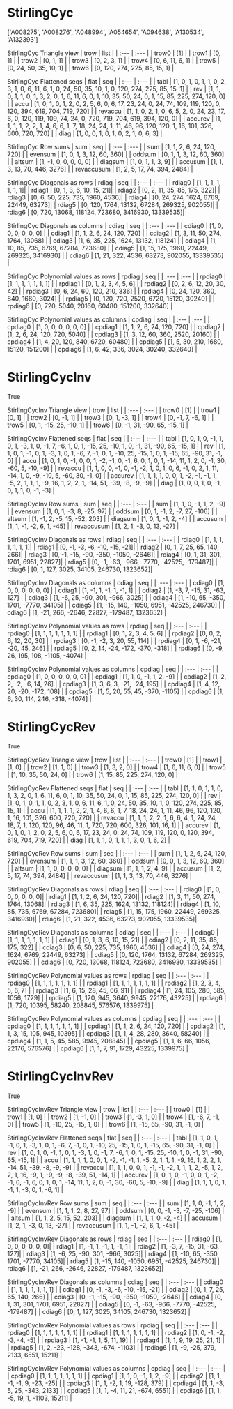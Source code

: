 # StirlingCyc
['A008275', 'A008276', 'A048994', 'A054654', 'A094638', 'A130534', 'A132393']

StirlingCyc Triangle view
| trow  |  list  |
| :---  |  :---  |
| trow0 | [1] |
| trow1 | [0, 1] |
| trow2 | [0, 1, 1] |
| trow3 | [0, 2, 3, 1] |
| trow4 | [0, 6, 11, 6, 1] |
| trow5 | [0, 24, 50, 35, 10, 1] |
| trow6 | [0, 120, 274, 225, 85, 15, 1] |

StirlingCyc Flattened seqs
| flat      |   seq  |
| :---      |  :---  |
| tabl     | [1, 0, 1, 0, 1, 1, 0, 2, 3, 1, 0, 6, 11, 6, 1, 0, 24, 50, 35, 10, 1, 0, 120, 274, 225, 85, 15, 1] |
| rev      | [1, 1, 0, 1, 1, 0, 1, 3, 2, 0, 1, 6, 11, 6, 0, 1, 10, 35, 50, 24, 0, 1, 15, 85, 225, 274, 120, 0] |
| accu     | [1, 0, 1, 0, 1, 2, 0, 2, 5, 6, 0, 6, 17, 23, 24, 0, 24, 74, 109, 119, 120, 0, 120, 394, 619, 704, 719, 720] |
| revaccu  | [1, 1, 0, 2, 1, 0, 6, 5, 2, 0, 24, 23, 17, 6, 0, 120, 119, 109, 74, 24, 0, 720, 719, 704, 619, 394, 120, 0] |
| accurev  | [1, 1, 1, 1, 2, 2, 1, 4, 6, 6, 1, 7, 18, 24, 24, 1, 11, 46, 96, 120, 120, 1, 16, 101, 326, 600, 720, 720] |
| diag     | [1, 0, 0, 1, 0, 1, 0, 2, 1, 0, 6, 3] |

StirlingCyc Row sums
| sum        |   seq  |
| :---       |  :---  |
| sum       | [1, 1, 2, 6, 24, 120, 720] |
| evensum   | [1, 0, 1, 3, 12, 60, 360] |
| oddsum    | [0, 1, 1, 3, 12, 60, 360] |
| altsum    | [1, -1, 0, 0, 0, 0, 0] |
| diagsum   | [1, 0, 1, 1, 3, 9] |
| accusum   | [1, 1, 3, 13, 70, 446, 3276] |
| revaccusum | [1, 2, 5, 17, 74, 394, 2484] |

StirlingCyc Diagonals as rows
| rdiag  |   seq  |
| :---   |  :---  |
| rdiag0 | [1, 1, 1, 1, 1, 1, 1]|
| rdiag1 | [0, 1, 3, 6, 10, 15, 21]|
| rdiag2 | [0, 2, 11, 35, 85, 175, 322]|
| rdiag3 | [0, 6, 50, 225, 735, 1960, 4536]|
| rdiag4 | [0, 24, 274, 1624, 6769, 22449, 63273]|
| rdiag5 | [0, 120, 1764, 13132, 67284, 269325, 902055]|
| rdiag6 | [0, 720, 13068, 118124, 723680, 3416930, 13339535]|

StirlingCyc Diagonals as columns
| cdiag  |   seq  |
| :---   |  :---  |
| cdiag0 | [1, 0, 0, 0, 0, 0, 0] |
| cdiag1 | [1, 1, 2, 6, 24, 120, 720] |
| cdiag2 | [1, 3, 11, 50, 274, 1764, 13068] |
| cdiag3 | [1, 6, 35, 225, 1624, 13132, 118124] |
| cdiag4 | [1, 10, 85, 735, 6769, 67284, 723680] |
| cdiag5 | [1, 15, 175, 1960, 22449, 269325, 3416930] |
| cdiag6 | [1, 21, 322, 4536, 63273, 902055, 13339535] |

StirlingCyc Polynomial values as rows
| rpdiag  |   seq  |
| :---    |  :---  |
| rpdiag0 | [1, 1, 1, 1, 1, 1, 1] |
| rpdiag1 | [0, 1, 2, 3, 4, 5, 6] |
| rpdiag2 | [0, 2, 6, 12, 20, 30, 42] |
| rpdiag3 | [0, 6, 24, 60, 120, 210, 336] |
| rpdiag4 | [0, 24, 120, 360, 840, 1680, 3024] |
| rpdiag5 | [0, 120, 720, 2520, 6720, 15120, 30240] |
| rpdiag6 | [0, 720, 5040, 20160, 60480, 151200, 332640] |

StirlingCyc Polynomial values as columns
| cpdiag  |   seq  |
| :---    |  :---  |
| cpdiag0 | [1, 0, 0, 0, 0, 0, 0] |
| cpdiag1 | [1, 1, 2, 6, 24, 120, 720] |
| cpdiag2 | [1, 2, 6, 24, 120, 720, 5040] |
| cpdiag3 | [1, 3, 12, 60, 360, 2520, 20160] |
| cpdiag4 | [1, 4, 20, 120, 840, 6720, 60480] |
| cpdiag5 | [1, 5, 30, 210, 1680, 15120, 151200] |
| cpdiag6 | [1, 6, 42, 336, 3024, 30240, 332640] |

# StirlingCycInv
True

StirlingCycInv Triangle view
| trow  |  list  |
| :---  |  :---  |
| trow0 | [1] |
| trow1 | [0, 1] |
| trow2 | [0, -1, 1] |
| trow3 | [0, 1, -3, 1] |
| trow4 | [0, -1, 7, -6, 1] |
| trow5 | [0, 1, -15, 25, -10, 1] |
| trow6 | [0, -1, 31, -90, 65, -15, 1] |

StirlingCycInv Flattened seqs
| flat      |   seq  |
| :---      |  :---  |
| tabl     | [1, 0, 1, 0, -1, 1, 0, 1, -3, 1, 0, -1, 7, -6, 1, 0, 1, -15, 25, -10, 1, 0, -1, 31, -90, 65, -15, 1] |
| rev      | [1, 1, 0, 1, -1, 0, 1, -3, 1, 0, 1, -6, 7, -1, 0, 1, -10, 25, -15, 1, 0, 1, -15, 65, -90, 31, -1, 0] |
| accu     | [1, 0, 1, 0, -1, 0, 0, 1, -2, -1, 0, -1, 6, 0, 1, 0, 1, -14, 11, 1, 2, 0, -1, 30, -60, 5, -10, -9] |
| revaccu  | [1, 1, 0, 0, -1, 0, -1, -2, 1, 0, 1, 0, 6, -1, 0, 2, 1, 11, -14, 1, 0, -9, -10, 5, -60, 30, -1, 0] |
| accurev  | [1, 1, 1, 1, 0, 0, 1, -2, -1, -1, 1, -5, 2, 1, 1, 1, -9, 16, 1, 2, 2, 1, -14, 51, -39, -8, -9, -9] |
| diag     | [1, 0, 0, 1, 0, -1, 0, 1, 1, 0, -1, -3] |

StirlingCycInv Row sums
| sum        |   seq  |
| :---       |  :---  |
| sum       | [1, 1, 0, -1, 1, 2, -9] |
| evensum   | [1, 0, 1, -3, 8, -25, 97] |
| oddsum    | [0, 1, -1, 2, -7, 27, -106] |
| altsum    | [1, -1, 2, -5, 15, -52, 203] |
| diagsum   | [1, 0, 1, -1, 2, -4] |
| accusum   | [1, 1, -1, -2, 6, 1, -45] |
| revaccusum | [1, 2, 1, -3, 0, 13, -27] |

StirlingCycInv Diagonals as rows
| rdiag  |   seq  |
| :---   |  :---  |
| rdiag0 | [1, 1, 1, 1, 1, 1, 1]|
| rdiag1 | [0, -1, -3, -6, -10, -15, -21]|
| rdiag2 | [0, 1, 7, 25, 65, 140, 266]|
| rdiag3 | [0, -1, -15, -90, -350, -1050, -2646]|
| rdiag4 | [0, 1, 31, 301, 1701, 6951, 22827]|
| rdiag5 | [0, -1, -63, -966, -7770, -42525, -179487]|
| rdiag6 | [0, 1, 127, 3025, 34105, 246730, 1323652]|

StirlingCycInv Diagonals as columns
| cdiag  |   seq  |
| :---   |  :---  |
| cdiag0 | [1, 0, 0, 0, 0, 0, 0] |
| cdiag1 | [1, -1, 1, -1, 1, -1, 1] |
| cdiag2 | [1, -3, 7, -15, 31, -63, 127] |
| cdiag3 | [1, -6, 25, -90, 301, -966, 3025] |
| cdiag4 | [1, -10, 65, -350, 1701, -7770, 34105] |
| cdiag5 | [1, -15, 140, -1050, 6951, -42525, 246730] |
| cdiag6 | [1, -21, 266, -2646, 22827, -179487, 1323652] |

StirlingCycInv Polynomial values as rows
| rpdiag  |   seq  |
| :---    |  :---  |
| rpdiag0 | [1, 1, 1, 1, 1, 1, 1] |
| rpdiag1 | [0, 1, 2, 3, 4, 5, 6] |
| rpdiag2 | [0, 0, 2, 6, 12, 20, 30] |
| rpdiag3 | [0, -1, -2, 3, 20, 55, 114] |
| rpdiag4 | [0, 1, -6, -21, -20, 45, 246] |
| rpdiag5 | [0, 2, 14, -24, -172, -370, -318] |
| rpdiag6 | [0, -9, 26, 195, 108, -1105, -4074] |

StirlingCycInv Polynomial values as columns
| cpdiag  |   seq  |
| :---    |  :---  |
| cpdiag0 | [1, 0, 0, 0, 0, 0, 0] |
| cpdiag1 | [1, 1, 0, -1, 1, 2, -9] |
| cpdiag2 | [1, 2, 2, -2, -6, 14, 26] |
| cpdiag3 | [1, 3, 6, 3, -21, -24, 195] |
| cpdiag4 | [1, 4, 12, 20, -20, -172, 108] |
| cpdiag5 | [1, 5, 20, 55, 45, -370, -1105] |
| cpdiag6 | [1, 6, 30, 114, 246, -318, -4074] |

# StirlingCycRev
True

StirlingCycRev Triangle view
| trow  |  list  |
| :---  |  :---  |
| trow0 | [1] |
| trow1 | [1, 0] |
| trow2 | [1, 1, 0] |
| trow3 | [1, 3, 2, 0] |
| trow4 | [1, 6, 11, 6, 0] |
| trow5 | [1, 10, 35, 50, 24, 0] |
| trow6 | [1, 15, 85, 225, 274, 120, 0] |

StirlingCycRev Flattened seqs
| flat      |   seq  |
| :---      |  :---  |
| tabl     | [1, 1, 0, 1, 1, 0, 1, 3, 2, 0, 1, 6, 11, 6, 0, 1, 10, 35, 50, 24, 0, 1, 15, 85, 225, 274, 120, 0] |
| rev      | [1, 0, 1, 0, 1, 1, 0, 2, 3, 1, 0, 6, 11, 6, 1, 0, 24, 50, 35, 10, 1, 0, 120, 274, 225, 85, 15, 1] |
| accu     | [1, 1, 1, 1, 2, 2, 1, 4, 6, 6, 1, 7, 18, 24, 24, 1, 11, 46, 96, 120, 120, 1, 16, 101, 326, 600, 720, 720] |
| revaccu  | [1, 1, 1, 2, 2, 1, 6, 6, 4, 1, 24, 24, 18, 7, 1, 120, 120, 96, 46, 11, 1, 720, 720, 600, 326, 101, 16, 1] |
| accurev  | [1, 0, 1, 0, 1, 2, 0, 2, 5, 6, 0, 6, 17, 23, 24, 0, 24, 74, 109, 119, 120, 0, 120, 394, 619, 704, 719, 720] |
| diag     | [1, 1, 1, 0, 1, 1, 1, 3, 0, 1, 6, 2] |

StirlingCycRev Row sums
| sum        |   seq  |
| :---       |  :---  |
| sum       | [1, 1, 2, 6, 24, 120, 720] |
| evensum   | [1, 1, 1, 3, 12, 60, 360] |
| oddsum    | [0, 0, 1, 3, 12, 60, 360] |
| altsum    | [1, 1, 0, 0, 0, 0, 0] |
| diagsum   | [1, 1, 1, 2, 4, 9] |
| accusum   | [1, 2, 5, 17, 74, 394, 2484] |
| revaccusum | [1, 1, 3, 13, 70, 446, 3276] |

StirlingCycRev Diagonals as rows
| rdiag  |   seq  |
| :---   |  :---  |
| rdiag0 | [1, 0, 0, 0, 0, 0, 0]|
| rdiag1 | [1, 1, 2, 6, 24, 120, 720]|
| rdiag2 | [1, 3, 11, 50, 274, 1764, 13068]|
| rdiag3 | [1, 6, 35, 225, 1624, 13132, 118124]|
| rdiag4 | [1, 10, 85, 735, 6769, 67284, 723680]|
| rdiag5 | [1, 15, 175, 1960, 22449, 269325, 3416930]|
| rdiag6 | [1, 21, 322, 4536, 63273, 902055, 13339535]|

StirlingCycRev Diagonals as columns
| cdiag  |   seq  |
| :---   |  :---  |
| cdiag0 | [1, 1, 1, 1, 1, 1, 1] |
| cdiag1 | [0, 1, 3, 6, 10, 15, 21] |
| cdiag2 | [0, 2, 11, 35, 85, 175, 322] |
| cdiag3 | [0, 6, 50, 225, 735, 1960, 4536] |
| cdiag4 | [0, 24, 274, 1624, 6769, 22449, 63273] |
| cdiag5 | [0, 120, 1764, 13132, 67284, 269325, 902055] |
| cdiag6 | [0, 720, 13068, 118124, 723680, 3416930, 13339535] |

StirlingCycRev Polynomial values as rows
| rpdiag  |   seq  |
| :---    |  :---  |
| rpdiag0 | [1, 1, 1, 1, 1, 1, 1] |
| rpdiag1 | [1, 1, 1, 1, 1, 1, 1] |
| rpdiag2 | [1, 2, 3, 4, 5, 6, 7] |
| rpdiag3 | [1, 6, 15, 28, 45, 66, 91] |
| rpdiag4 | [1, 24, 105, 280, 585, 1056, 1729] |
| rpdiag5 | [1, 120, 945, 3640, 9945, 22176, 43225] |
| rpdiag6 | [1, 720, 10395, 58240, 208845, 576576, 1339975] |

StirlingCycRev Polynomial values as columns
| cpdiag  |   seq  |
| :---    |  :---  |
| cpdiag0 | [1, 1, 1, 1, 1, 1, 1] |
| cpdiag1 | [1, 1, 2, 6, 24, 120, 720] |
| cpdiag2 | [1, 1, 3, 15, 105, 945, 10395] |
| cpdiag3 | [1, 1, 4, 28, 280, 3640, 58240] |
| cpdiag4 | [1, 1, 5, 45, 585, 9945, 208845] |
| cpdiag5 | [1, 1, 6, 66, 1056, 22176, 576576] |
| cpdiag6 | [1, 1, 7, 91, 1729, 43225, 1339975] |

# StirlingCycInvRev
True

StirlingCycInvRev Triangle view
| trow  |  list  |
| :---  |  :---  |
| trow0 | [1] |
| trow1 | [1, 0] |
| trow2 | [1, -1, 0] |
| trow3 | [1, -3, 1, 0] |
| trow4 | [1, -6, 7, -1, 0] |
| trow5 | [1, -10, 25, -15, 1, 0] |
| trow6 | [1, -15, 65, -90, 31, -1, 0] |

StirlingCycInvRev Flattened seqs
| flat      |   seq  |
| :---      |  :---  |
| tabl     | [1, 1, 0, 1, -1, 0, 1, -3, 1, 0, 1, -6, 7, -1, 0, 1, -10, 25, -15, 1, 0, 1, -15, 65, -90, 31, -1, 0] |
| rev      | [1, 0, 1, 0, -1, 1, 0, 1, -3, 1, 0, -1, 7, -6, 1, 0, 1, -15, 25, -10, 1, 0, -1, 31, -90, 65, -15, 1] |
| accu     | [1, 1, 1, 1, 0, 0, 1, -2, -1, -1, 1, -5, 2, 1, 1, 1, -9, 16, 1, 2, 2, 1, -14, 51, -39, -8, -9, -9] |
| revaccu  | [1, 1, 1, 0, 0, 1, -1, -1, -2, 1, 1, 1, 2, -5, 1, 2, 2, 1, 16, -9, 1, -9, -9, -8, -39, 51, -14, 1] |
| accurev  | [1, 0, 1, 0, -1, 0, 0, 1, -2, -1, 0, -1, 6, 0, 1, 0, 1, -14, 11, 1, 2, 0, -1, 30, -60, 5, -10, -9] |
| diag     | [1, 1, 1, 0, 1, -1, 1, -3, 0, 1, -6, 1] |

StirlingCycInvRev Row sums
| sum        |   seq  |
| :---       |  :---  |
| sum       | [1, 1, 0, -1, 1, 2, -9] |
| evensum   | [1, 1, 1, 2, 8, 27, 97] |
| oddsum    | [0, 0, -1, -3, -7, -25, -106] |
| altsum    | [1, 1, 2, 5, 15, 52, 203] |
| diagsum   | [1, 1, 1, 0, -2, -4] |
| accusum   | [1, 2, 1, -3, 0, 13, -27] |
| revaccusum | [1, 1, -1, -2, 6, 1, -45] |

StirlingCycInvRev Diagonals as rows
| rdiag  |   seq  |
| :---   |  :---  |
| rdiag0 | [1, 0, 0, 0, 0, 0, 0]|
| rdiag1 | [1, -1, 1, -1, 1, -1, 1]|
| rdiag2 | [1, -3, 7, -15, 31, -63, 127]|
| rdiag3 | [1, -6, 25, -90, 301, -966, 3025]|
| rdiag4 | [1, -10, 65, -350, 1701, -7770, 34105]|
| rdiag5 | [1, -15, 140, -1050, 6951, -42525, 246730]|
| rdiag6 | [1, -21, 266, -2646, 22827, -179487, 1323652]|

StirlingCycInvRev Diagonals as columns
| cdiag  |   seq  |
| :---   |  :---  |
| cdiag0 | [1, 1, 1, 1, 1, 1, 1] |
| cdiag1 | [0, -1, -3, -6, -10, -15, -21] |
| cdiag2 | [0, 1, 7, 25, 65, 140, 266] |
| cdiag3 | [0, -1, -15, -90, -350, -1050, -2646] |
| cdiag4 | [0, 1, 31, 301, 1701, 6951, 22827] |
| cdiag5 | [0, -1, -63, -966, -7770, -42525, -179487] |
| cdiag6 | [0, 1, 127, 3025, 34105, 246730, 1323652] |

StirlingCycInvRev Polynomial values as rows
| rpdiag  |   seq  |
| :---    |  :---  |
| rpdiag0 | [1, 1, 1, 1, 1, 1, 1] |
| rpdiag1 | [1, 1, 1, 1, 1, 1, 1] |
| rpdiag2 | [1, 0, -1, -2, -3, -4, -5] |
| rpdiag3 | [1, -1, -1, 1, 5, 11, 19] |
| rpdiag4 | [1, 1, 9, 19, 25, 21, 1] |
| rpdiag5 | [1, 2, -23, -128, -343, -674, -1103] |
| rpdiag6 | [1, -9, -25, 379, 2133, 6551, 15211] |

StirlingCycInvRev Polynomial values as columns
| cpdiag  |   seq  |
| :---    |  :---  |
| cpdiag0 | [1, 1, 1, 1, 1, 1, 1] |
| cpdiag1 | [1, 1, 0, -1, 1, 2, -9] |
| cpdiag2 | [1, 1, -1, -1, 9, -23, -25] |
| cpdiag3 | [1, 1, -2, 1, 19, -128, 379] |
| cpdiag4 | [1, 1, -3, 5, 25, -343, 2133] |
| cpdiag5 | [1, 1, -4, 11, 21, -674, 6551] |
| cpdiag6 | [1, 1, -5, 19, 1, -1103, 15211] |

